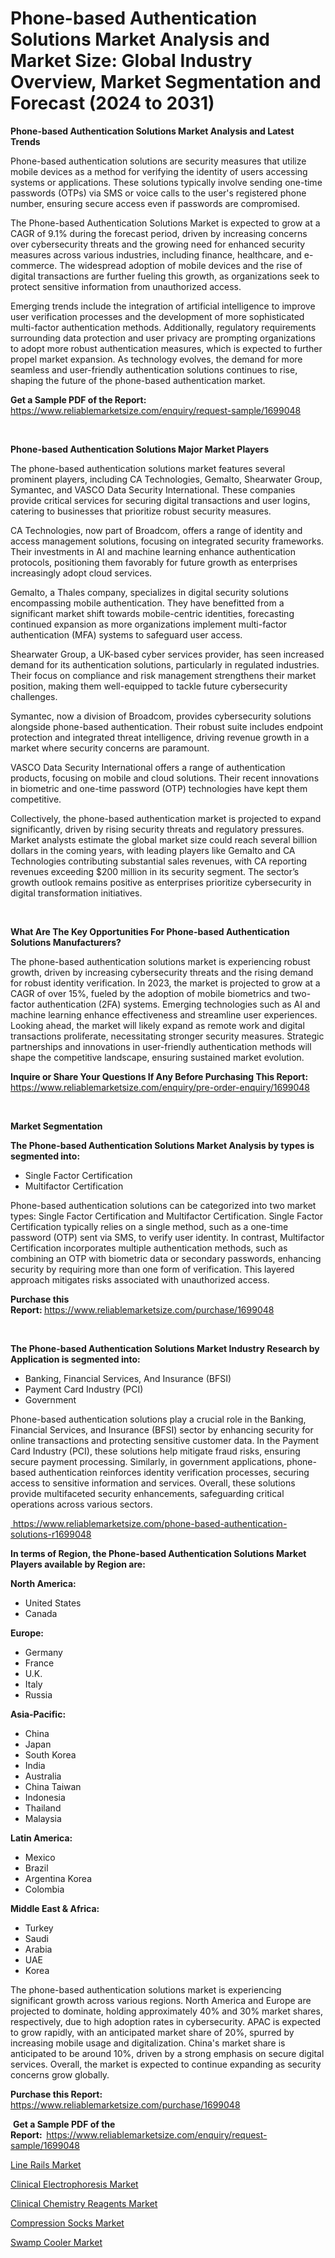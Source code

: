 <p><h1>Phone-based Authentication Solutions Market Analysis and Market Size: Global Industry Overview, Market Segmentation and Forecast (2024 to 2031)</h1></p><p><strong>Phone-based Authentication Solutions Market Analysis and Latest Trends</strong></p>
<p><p>Phone-based authentication solutions are security measures that utilize mobile devices as a method for verifying the identity of users accessing systems or applications. These solutions typically involve sending one-time passwords (OTPs) via SMS or voice calls to the user's registered phone number, ensuring secure access even if passwords are compromised. </p><p>The Phone-based Authentication Solutions Market is expected to grow at a CAGR of 9.1% during the forecast period, driven by increasing concerns over cybersecurity threats and the growing need for enhanced security measures across various industries, including finance, healthcare, and e-commerce. The widespread adoption of mobile devices and the rise of digital transactions are further fueling this growth, as organizations seek to protect sensitive information from unauthorized access.</p><p>Emerging trends include the integration of artificial intelligence to improve user verification processes and the development of more sophisticated multi-factor authentication methods. Additionally, regulatory requirements surrounding data protection and user privacy are prompting organizations to adopt more robust authentication measures, which is expected to further propel market expansion. As technology evolves, the demand for more seamless and user-friendly authentication solutions continues to rise, shaping the future of the phone-based authentication market.</p></p>
<p><strong>Get a Sample PDF of the Report:&nbsp;</strong> <a href="https://www.reliablemarketsize.com/enquiry/request-sample/1699048?utm_campaign=1767&utm_medium=2&utm_source=Github&utm_content=ia&utm_term=20102024&utm_id=phone-based-authentication-solutions">https://www.reliablemarketsize.com/enquiry/request-sample/1699048</a></p>
<p>&nbsp;</p>
<p><strong>Phone-based Authentication Solutions Major Market Players</strong></p>
<p><p>The phone-based authentication solutions market features several prominent players, including CA Technologies, Gemalto, Shearwater Group, Symantec, and VASCO Data Security International. These companies provide critical services for securing digital transactions and user logins, catering to businesses that prioritize robust security measures.</p><p>CA Technologies, now part of Broadcom, offers a range of identity and access management solutions, focusing on integrated security frameworks. Their investments in AI and machine learning enhance authentication protocols, positioning them favorably for future growth as enterprises increasingly adopt cloud services.</p><p>Gemalto, a Thales company, specializes in digital security solutions encompassing mobile authentication. They have benefitted from a significant market shift towards mobile-centric identities, forecasting continued expansion as more organizations implement multi-factor authentication (MFA) systems to safeguard user access.</p><p>Shearwater Group, a UK-based cyber services provider, has seen increased demand for its authentication solutions, particularly in regulated industries. Their focus on compliance and risk management strengthens their market position, making them well-equipped to tackle future cybersecurity challenges.</p><p>Symantec, now a division of Broadcom, provides cybersecurity solutions alongside phone-based authentication. Their robust suite includes endpoint protection and integrated threat intelligence, driving revenue growth in a market where security concerns are paramount.</p><p>VASCO Data Security International offers a range of authentication products, focusing on mobile and cloud solutions. Their recent innovations in biometric and one-time password (OTP) technologies have kept them competitive.</p><p>Collectively, the phone-based authentication market is projected to expand significantly, driven by rising security threats and regulatory pressures. Market analysts estimate the global market size could reach several billion dollars in the coming years, with leading players like Gemalto and CA Technologies contributing substantial sales revenues, with CA reporting revenues exceeding $200 million in its security segment. The sector’s growth outlook remains positive as enterprises prioritize cybersecurity in digital transformation initiatives.</p></p>
<p>&nbsp;</p>
<p><strong>What Are The Key Opportunities For Phone-based Authentication Solutions Manufacturers?</strong></p>
<p><p>The phone-based authentication solutions market is experiencing robust growth, driven by increasing cybersecurity threats and the rising demand for robust identity verification. In 2023, the market is projected to grow at a CAGR of over 15%, fueled by the adoption of mobile biometrics and two-factor authentication (2FA) systems. Emerging technologies such as AI and machine learning enhance effectiveness and streamline user experiences. Looking ahead, the market will likely expand as remote work and digital transactions proliferate, necessitating stronger security measures. Strategic partnerships and innovations in user-friendly authentication methods will shape the competitive landscape, ensuring sustained market evolution.</p></p>
<p><strong>Inquire or Share Your Questions If Any Before Purchasing This Report:</strong> <a href="https://www.reliablemarketsize.com/enquiry/pre-order-enquiry/1699048?utm_campaign=1767&utm_medium=2&utm_source=Github&utm_content=ia&utm_term=20102024&utm_id=phone-based-authentication-solutions">https://www.reliablemarketsize.com/enquiry/pre-order-enquiry/1699048</a></p>
<p>&nbsp;</p>
<p><strong>Market Segmentation</strong></p>
<p><strong>The Phone-based Authentication Solutions Market Analysis by types is segmented into:</strong></p>
<p><ul><li>Single Factor Certification</li><li>Multifactor Certification</li></ul></p>
<p><p>Phone-based authentication solutions can be categorized into two market types: Single Factor Certification and Multifactor Certification. Single Factor Certification typically relies on a single method, such as a one-time password (OTP) sent via SMS, to verify user identity. In contrast, Multifactor Certification incorporates multiple authentication methods, such as combining an OTP with biometric data or secondary passwords, enhancing security by requiring more than one form of verification. This layered approach mitigates risks associated with unauthorized access.</p></p>
<p><strong>Purchase this Report:&nbsp;</strong><a href="https://www.reliablemarketsize.com/purchase/1699048?utm_campaign=1767&utm_medium=2&utm_source=Github&utm_content=ia&utm_term=20102024&utm_id=phone-based-authentication-solutions">https://www.reliablemarketsize.com/purchase/1699048</a></p>
<p>&nbsp;</p>
<p><strong>The Phone-based Authentication Solutions Market Industry Research by Application is segmented into:</strong></p>
<p><ul><li>Banking, Financial Services, And Insurance (BFSI)</li><li>Payment Card Industry (PCI)</li><li>Government</li></ul></p>
<p><p>Phone-based authentication solutions play a crucial role in the Banking, Financial Services, and Insurance (BFSI) sector by enhancing security for online transactions and protecting sensitive customer data. In the Payment Card Industry (PCI), these solutions help mitigate fraud risks, ensuring secure payment processing. Similarly, in government applications, phone-based authentication reinforces identity verification processes, securing access to sensitive information and services. Overall, these solutions provide multifaceted security enhancements, safeguarding critical operations across various sectors.</p></p>
<p><a href="https://www.reliablemarketsize.com/phone-based-authentication-solutions-r1699048?utm_campaign=1767&utm_medium=2&utm_source=Github&utm_content=ia&utm_term=20102024&utm_id=phone-based-authentication-solutions">&nbsp;https://www.reliablemarketsize.com/phone-based-authentication-solutions-r1699048</a></p>
<p><strong>In terms of Region, the Phone-based Authentication Solutions Market Players available by Region are:</strong></p>
<p>
    <p> <strong> North America: </strong>
        <ul>
            <li>United States</li>
            <li>Canada</li>
        </ul>
        </p> 
    <p> <strong> Europe: </strong>
        <ul>
            <li>Germany</li>
            <li>France</li>
            <li>U.K.</li>
            <li>Italy</li>
            <li>Russia</li>
        </ul>
        </p> 
    <p> <strong> Asia-Pacific: </strong>
        <ul>
            <li>China</li>
            <li>Japan</li>
            <li>South Korea</li>
            <li>India</li>
            <li>Australia</li>
            <li>China Taiwan</li>
            <li>Indonesia</li>
            <li>Thailand</li>
            <li>Malaysia</li>
        </ul>
        </p> 
    <p> <strong> Latin America: </strong>
        <ul>
            <li>Mexico</li>
            <li>Brazil</li>
            <li>Argentina Korea</li>
            <li>Colombia</li>
        </ul>
        </p> 
    <p> <strong> Middle East & Africa: </strong>
        <ul>
            <li>Turkey</li>
            <li>Saudi</li>
            <li>Arabia</li>
            <li>UAE</li>
            <li>Korea</li>
        </ul>
    </p>
    </p>
<p><p>The phone-based authentication solutions market is experiencing significant growth across various regions. North America and Europe are projected to dominate, holding approximately 40% and 30% market shares, respectively, due to high adoption rates in cybersecurity. APAC is expected to grow rapidly, with an anticipated market share of 20%, spurred by increasing mobile usage and digitalization. China's market share is anticipated to be around 10%, driven by a strong emphasis on secure digital services. Overall, the market is expected to continue expanding as security concerns grow globally.</p></p>
<p><strong>Purchase this Report: </strong><a href="https://www.reliablemarketsize.com/purchase/1699048?utm_campaign=1767&utm_medium=2&utm_source=Github&utm_content=ia&utm_term=20102024&utm_id=phone-based-authentication-solutions">https://www.reliablemarketsize.com/purchase/1699048</a></p>
<p>&nbsp;<strong>Get a Sample PDF of the Report:&nbsp;&nbsp;</strong><a href="https://www.reliablemarketsize.com/enquiry/request-sample/1699048?utm_campaign=1767&utm_medium=2&utm_source=Github&utm_content=ia&utm_term=20102024&utm_id=phone-based-authentication-solutions">https://www.reliablemarketsize.com/enquiry/request-sample/1699048</a></p>
<p><strong></strong></p>
<p><p><a href="https://issuu.com/reportprime-2/docs/line-rails-market-size-2030.pptx_48b6eda2ce780c?utm_campaign=1767&utm_medium=2&utm_source=Github&utm_content=ia&utm_term=20102024&utm_id=phone-based-authentication-solutions">Line Rails Market</a></p><p><a href="https://www.linkedin.com/pulse/emerging-opportunities-challenges-global-clinical-electrophoresis-b93ae?utm_campaign=1767&utm_medium=2&utm_source=Github&utm_content=ia&utm_term=20102024&utm_id=phone-based-authentication-solutions">Clinical Electrophoresis Market</a></p><p><a href="https://www.linkedin.com/pulse/global-perspectives-clinical-chemistry-reagents-market-v6mwe?utm_campaign=1767&utm_medium=2&utm_source=Github&utm_content=ia&utm_term=20102024&utm_id=phone-based-authentication-solutions">Clinical Chemistry Reagents Market</a></p><p><a href="https://www.linkedin.com/pulse/trends-global-compression-socks-market-forecast-analysis-2024-j7x0e?utm_campaign=1767&utm_medium=2&utm_source=Github&utm_content=ia&utm_term=20102024&utm_id=phone-based-authentication-solutions">Compression Socks Market</a></p><p><a href="https://issuu.com/reportprime-2/docs/swamp-cooler-market-size-2030.pptx_4cc5769aeba0bb?utm_campaign=1767&utm_medium=2&utm_source=Github&utm_content=ia&utm_term=20102024&utm_id=phone-based-authentication-solutions">Swamp Cooler Market</a></p></p>
